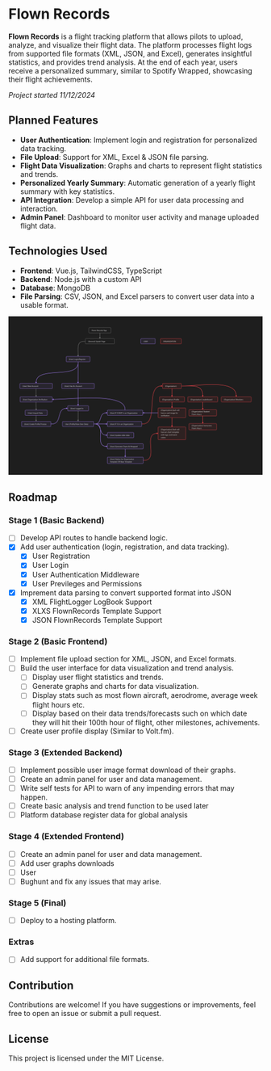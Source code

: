 # Flown Records

**Flown Records** is a flight tracking platform that allows pilots to upload, analyze, and visualize their flight data. The platform processes flight logs from supported file formats (XML, JSON, and Excel), generates insightful statistics, and provides trend analysis. At the end of each year, users receive a personalized summary, similar to Spotify Wrapped, showcasing their flight achievements.

*Project started 11/12/2024*
## Planned Features

- **User Authentication**: Implement login and registration for personalized data tracking.
- **File Upload**: Support for XML, Excel & JSON file parsing.
- **Flight Data Visualization**: Graphs and charts to represent flight statistics and trends.
- **Personalized Yearly Summary**: Automatic generation of a yearly flight summary with key statistics.
- **API Integration**: Develop a simple API for user data processing and interaction.
- **Admin Panel**: Dashboard to monitor user activity and manage uploaded flight data.

## Technologies Used

- **Frontend**: Vue.js, TailwindCSS, TypeScript
- **Backend**: Node.js with a custom API
- **Database**: MongoDB
- **File Parsing**: CSV, JSON, and Excel parsers to convert user data into a usable format.

![Chart](/shared/CHART.png)

## Roadmap

### Stage 1 (Basic Backend)
- [ ] Develop API routes to handle backend logic.
- [x] Add user authentication (login, registration, and data tracking).
    - [x] User Registration
    - [x] User Login
    - [x] User Authentication Middleware
    - [x] User Previleges and Permissions
- [x] Imprement data parsing to convert supported format into JSON
    - [x] XML FlightLogger LogBook Support
    - [x] XLXS FlownRecords Template Support
    - [x] JSON FlownRecords Template Support

### Stage 2 (Basic Frontend)
- [ ] Implement file upload section for XML, JSON, and Excel formats.
- [ ] Build the user interface for data visualization and trend analysis.
    - [ ] Display user flight statistics and trends.
    - [ ] Generate graphs and charts for data visualization.
    - [ ] Display stats such as most flown aircraft, aerodrome, average week flight hours etc.
    - [ ] Display based on their data trends/forecasts such on which date they will hit their 100th hour of flight, other milestones, achivements.
- [ ] Create user profile display (Similar to Volt.fm).

### Stage 3 (Extended Backend)
- [ ] Implement possible user image format download of their graphs.
- [ ] Create an admin panel for user and data management.
- [ ] Write self tests for API to warn of any impending errors that may happen.
- [ ] Create basic analysis and trend function to be used later
- [ ] Platform database register data for global analysis

### Stage 4 (Extended Frontend)
- [ ] Create an admin panel for user and data management.
- [ ] Add user graphs downloads
- [ ] User
- [ ] Bughunt and fix any issues that may arise.

### Stage 5 (Final)
- [ ] Deploy to a hosting platform.

### Extras
- [ ] Add support for additional file formats.

## Contribution

Contributions are welcome! If you have suggestions or improvements, feel free to open an issue or submit a pull request.

## License

This project is licensed under the MIT License.